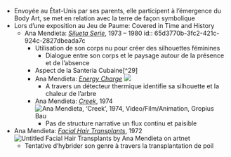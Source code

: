 - Envoyée au État-Unis par ses parents, elle participent à l’émergence du Body Art, se met en relation avec la terre de façon symbolique
- Lors d’une exposition au Jeu de Paume: Covered in Time and History
	- Ana Mendieta: [*Silueta Serie*](https://www.guggenheim.org/artwork/5221), 1973 – 1980
	  id:: 65d3770b-3fc2-421c-924c-2827dbeada7c
		- Utilisation de son corps nu pour créer des silhouettes féminines
			- Dialogue entre son corps et le paysage autour de la présence et de l’absence
		- Aspect de la Santeria Cubaine[^29]
		- Ana Mendieta: [*Energy Charge*](http://www.carnetdart.com/ana-mendieta/ana-mendieta-energy-charge/) ![](http://www.carnetdart.com/wp-content/uploads/2018/09/ana-mendieta-energy-charge.jpg)
			- A travers un détecteur thermique identifie sa silhouette et la chaleur de l’arbre
		- Ana Mendieta: [*Creek*](https://www.artsy.net/artwork/ana-mendieta-creek), 1974 ![Ana Mendieta, ‘Creek’, 1974, Video/Film/Animation, Gropius Bau ](https://d7hftxdivxxvm.cloudfront.net/?height=606&quality=85&resize_to=fit&src=https%3A%2F%2Fd32dm0rphc51dk.cloudfront.net%2FclbD6HG5ajAwTn6-lUwjpw%2Fnormalized.jpg&width=800)
			- Pas de structure narrative un flux continu et paisible
- Ana Mendieta: [*Facial Hair Transplants*](https://www.artnet.fr/artistes/ana-mendieta/untitled-facial-hair-transplants-a-3_Evyd20bvPWSWRYGLKevQ2), 1972 ![Untitled Facial Hair Transplants by Ana Mendieta on artnet](https://www.artnet.com/WebServices/images/ll2072245llg4RfDrCWBHBAD/ana-mendieta-untitled-(facial-hair-transplants).jpg)
	- Tentative d’hybrider son genre à travers la transplantation de poil